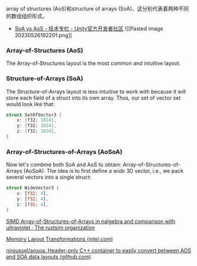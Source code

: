 array of structures (AoS)和structure of arrays (SoA)，这分别代表着两种不同的数组组织形式。
- [SoA vs AoS - 技术专栏 - Unity官方开发者社区](https://developer.unity.cn/projects/61ff5161edbc2a001cf9856e)
![[Pasted image 20230526192201.png]]


### Array-of-Structures (AoS)

The Array-of-Structures layout is the most common and intuitive layout.

### Structure-of-Arrays (SoA)

The Structure-of-Arrays layout is less intuitive to work with because it will store each field of a struct into its own array. Thus, our set of vector set would look like that:
```c
struct SetOfVector3 {
	x: [f32; 1024], 
	y: [f32; 1024], 
	z: [f32; 1024], 
}
```

### Array-of-Structures-of-Arrays (AoSoA)

Now let's combine both SoA and AoS to obtain: Array-of-Structures-of-Arrays (AoSoA). The idea is to first define a _wide_ 3D vector, i.e., we pack several vectors into a single struct:

```rust
struct WideVector3 {
    x: [f32; 4],
    y: [f32; 4],
    z: [f32; 4],
}
```

[SIMD Array-of-Structures-of-Arrays in nalgebra and comparison with ultraviolet · The rustsim organization](https://www.rustsim.org/blog/2020/03/23/simd-aosoa-in-nalgebra/)

[Memory Layout Transformations (intel.com)](https://www.intel.com/content/www/us/en/developer/articles/technical/memory-layout-transformations.html)




[njroussel/aosoa: Header-only C++ container to easily convert between AOS and SOA data layouts (github.com)](https://github.com/njroussel/aosoa)

